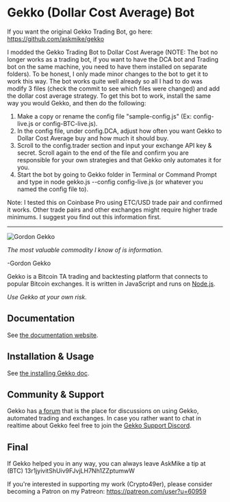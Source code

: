 # Gekko (Dollar Cost Average) Bot

If you want the original Gekko Trading Bot, go here:
https://github.com/askmike/gekko

I modded the Gekko Trading Bot to Dollar Cost Average (NOTE: The bot no longer works as a trading bot, if you want to have the DCA bot and Trading bot on the same machine, you need to have them installed on separate folders). To be honest, I only made minor changes to the bot to get it to work this way. The bot works quite well already so all I had to do was modify 3 files (check the commit to see which files were changed) and add the dollar cost average strategy. To get this bot to work, install the same way you would Gekko, and then do the following:

1. Make a copy or rename the config file "sample-config.js" (Ex: config-live.js or config-BTC-live.js).
2. In the config file, under config.DCA, adjust how often you want Gekko to Dollar Cost Average buy and how much it should buy.
3. Scroll to the config.trader section and input your exchange API key & secret. Scroll again to the end of the file and confirm you are responsible for your own strategies and that Gekko only automates it for you. 
4. Start the bot by going to Gekko folder in Terminal or Command Prompt and type in node gekko.js --config config-live.js (or whatever you named the config file to).

Note: I tested this on Coinbase Pro using ETC/USD trade pair and confirmed it works. Other trade pairs and other exchanges might require higher trade minimums. I suggest you find out this information first. 

_________________________________________________________________________________

![Gordon Gekko](http://mikevanrossum.nl/static/gekko.jpg)

*The most valuable commodity I know of is information.*

-Gordon Gekko

Gekko is a Bitcoin TA trading and backtesting platform that connects to popular Bitcoin exchanges. It is written in JavaScript and runs on [Node.js](http://nodejs.org).

*Use Gekko at your own risk.*

## Documentation

See [the documentation website](https://gekko.wizb.it/docs/introduction/about_gekko.html).

## Installation & Usage

See [the installing Gekko doc](https://gekko.wizb.it/docs/installation/installing_gekko.html).

## Community & Support

Gekko has [a forum](https://forum.gekko.wizb.it/) that is the place for discussions on using Gekko, automated trading and exchanges. In case you rather want to chat in realtime about Gekko feel free to join the [Gekko Support Discord](https://discord.gg/26wMygt).

## Final

If Gekko helped you in any way, you can always leave AskMike a tip at (BTC) 13r1jyivitShUiv9FJvjLH7Nh1ZZptumwW

If you're interested in supporting my work (Crypto49er), please consider becoming a Patron on my Patreon: https://patreon.com/user?u=60959
